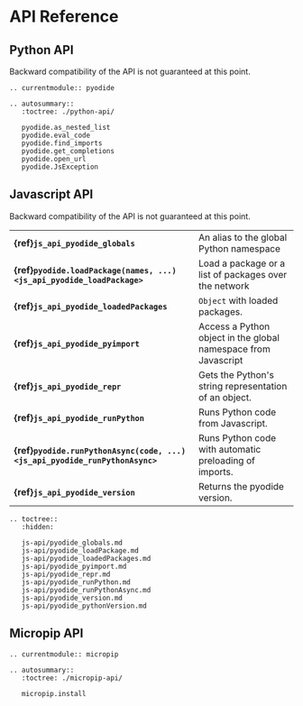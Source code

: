 # API Reference

## Python API

Backward compatibility of the API is not guaranteed at this point.


```{eval-rst}
.. currentmodule:: pyodide

.. autosummary::
   :toctree: ./python-api/

   pyodide.as_nested_list
   pyodide.eval_code
   pyodide.find_imports
   pyodide.get_completions
   pyodide.open_url
   pyodide.JsException
```


## Javascript API

Backward compatibility of the API is not guaranteed at this point.

| | |
|-|-|
| **{ref}`js_api_pyodide_globals`**        | An alias to the global Python namespace                        |
| **{ref}`pyodide.loadPackage(names, ...) <js_api_pyodide_loadPackage>`**    | Load a package or a list of packages over the network          |
| **{ref}`js_api_pyodide_loadedPackages`** | `Object` with loaded packages.                                 |
| **{ref}`js_api_pyodide_pyimport`**       | Access a Python object in the global namespace from Javascript |
| **{ref}`js_api_pyodide_repr`**           | Gets the Python's string representation of an object.          |
| **{ref}`js_api_pyodide_runPython`**      | Runs Python code from Javascript.                              |
| **{ref}`pyodide.runPythonAsync(code, ...) <js_api_pyodide_runPythonAsync>`** | Runs Python code with automatic preloading of imports.         |
| **{ref}`js_api_pyodide_version`**        | Returns the pyodide version.                                   |


```{eval-rst}
.. toctree::
   :hidden:

   js-api/pyodide_globals.md
   js-api/pyodide_loadPackage.md
   js-api/pyodide_loadedPackages.md
   js-api/pyodide_pyimport.md
   js-api/pyodide_repr.md
   js-api/pyodide_runPython.md
   js-api/pyodide_runPythonAsync.md
   js-api/pyodide_version.md
   js-api/pyodide_pythonVersion.md
```


## Micropip API

```{eval-rst}
.. currentmodule:: micropip

.. autosummary::
   :toctree: ./micropip-api/

   micropip.install
```
